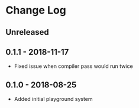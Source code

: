 # Change Log

## Unreleased

## 0.1.1 - 2018-11-17

- Fixed issue when compiler pass would run twice

## 0.1.0 - 2018-08-25

- Added initial playground system
